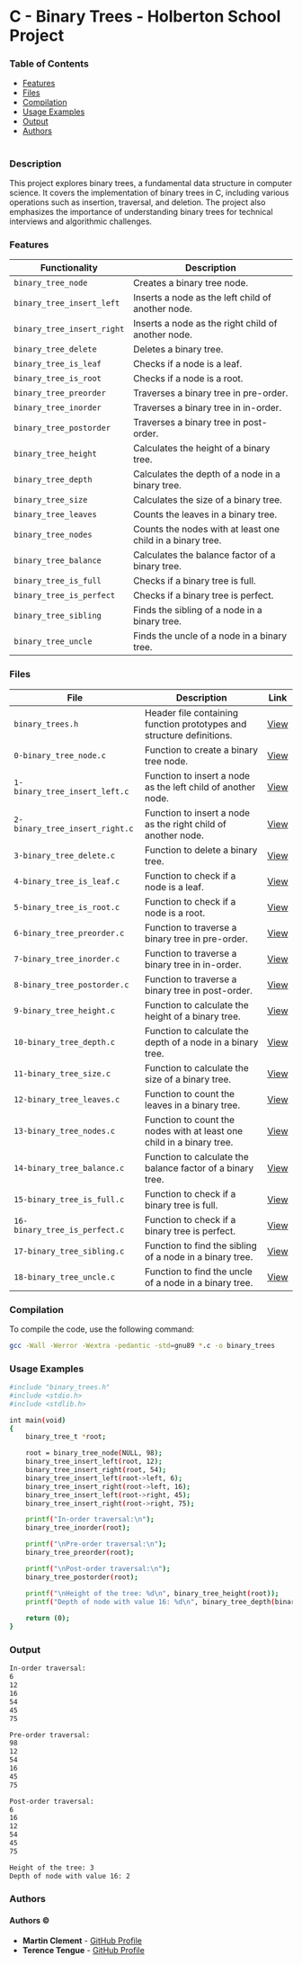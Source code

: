 # C - Binary Trees - Holberton School Project

### Table of Contents

- [Features](#features)
- [Files](#files)
- [Compilation](#compilation)
- [Usage Examples](#usage-examples)
- [Output](#output)
- [Authors](#authors)

#

### Description

This project explores binary trees, a fundamental data structure in computer science. It covers the implementation of binary trees in C, including various operations such as insertion, traversal, and deletion. The project also emphasizes the importance of understanding binary trees for technical interviews and algorithmic challenges.

### Features

<!-- - Implementation of binary tree data structure in C
- Functions for creating, inserting, and deleting nodes
- Functions for traversing the tree (pre-order, in-order, post-order)
- Functions for calculating the height and depth of the tree
- Functions for checking if the tree is balanced
- Functions for finding the lowest common ancestor (LCA) of two nodes
- Functions for counting the number of nodes in the tree
- Functions for finding the maximum and minimum values in the tree -->

| Functionality | Description |
| ------------- | ----------- |
| `binary_tree_node` | Creates a binary tree node. |
| `binary_tree_insert_left` | Inserts a node as the left child of another node. |
| `binary_tree_insert_right` | Inserts a node as the right child of another node. |
| `binary_tree_delete` | Deletes a binary tree. |
| `binary_tree_is_leaf` | Checks if a node is a leaf. |
| `binary_tree_is_root` | Checks if a node is a root. |
| `binary_tree_preorder` | Traverses a binary tree in pre-order. |
| `binary_tree_inorder` | Traverses a binary tree in in-order. |
| `binary_tree_postorder` | Traverses a binary tree in post-order. |
| `binary_tree_height` | Calculates the height of a binary tree. |
| `binary_tree_depth` | Calculates the depth of a node in a binary tree. |
| `binary_tree_size` | Calculates the size of a binary tree. |
| `binary_tree_leaves` | Counts the leaves in a binary tree. |
| `binary_tree_nodes` | Counts the nodes with at least one child in a binary tree. |
| `binary_tree_balance` | Calculates the balance factor of a binary tree. |
| `binary_tree_is_full` | Checks if a binary tree is full. |
| `binary_tree_is_perfect` | Checks if a binary tree is perfect. |
| `binary_tree_sibling` | Finds the sibling of a node in a binary tree. |
| `binary_tree_uncle` | Finds the uncle of a node in a binary tree. |

### Files

| File | Description | Link |
| ---- | ----------- | ---- |
| `binary_trees.h` | Header file containing function prototypes and structure definitions. | [View](binary_trees.h) |
| `0-binary_tree_node.c` | Function to create a binary tree node. | [View](0-binary_tree_node.c) |
| `1-binary_tree_insert_left.c` | Function to insert a node as the left child of another node. | [View](1-binary_tree_insert_left.c) |
| `2-binary_tree_insert_right.c` | Function to insert a node as the right child of another node. | [View](2-binary_tree_insert_right.c) |
| `3-binary_tree_delete.c` | Function to delete a binary tree. | [View](3-binary_tree_delete.c) |
| `4-binary_tree_is_leaf.c` | Function to check if a node is a leaf. | [View](4-binary_tree_is_leaf.c) |
| `5-binary_tree_is_root.c` | Function to check if a node is a root. | [View](5-binary_tree_is_root.c) |
| `6-binary_tree_preorder.c` | Function to traverse a binary tree in pre-order. | [View](6-binary_tree_preorder.c) |
| `7-binary_tree_inorder.c` | Function to traverse a binary tree in in-order. | [View](7-binary_tree_inorder.c) |
| `8-binary_tree_postorder.c` | Function to traverse a binary tree in post-order. | [View](8-binary_tree_postorder.c) |
| `9-binary_tree_height.c` | Function to calculate the height of a binary tree. | [View](9-binary_tree_height.c) |
| `10-binary_tree_depth.c` | Function to calculate the depth of a node in a binary tree. | [View](10-binary_tree_depth.c) |
| `11-binary_tree_size.c` | Function to calculate the size of a binary tree. | [View](11-binary_tree_size.c) |
| `12-binary_tree_leaves.c` | Function to count the leaves in a binary tree. | [View](12-binary_tree_leaves.c) |
| `13-binary_tree_nodes.c` | Function to count the nodes with at least one child in a binary tree. | [View](13-binary_tree_nodes.c) |
| `14-binary_tree_balance.c` | Function to calculate the balance factor of a binary tree. | [View](14-binary_tree_balance.c) |
| `15-binary_tree_is_full.c` | Function to check if a binary tree is full. | [View](15-binary_tree_is_full.c) |
| `16-binary_tree_is_perfect.c` | Function to check if a binary tree is perfect. | [View](16-binary_tree_is_perfect.c) |
| `17-binary_tree_sibling.c` | Function to find the sibling of a node in a binary tree. | [View](17-binary_tree_sibling.c) |
| `18-binary_tree_uncle.c` | Function to find the uncle of a node in a binary tree. | [View](18-binary_tree_uncle.c) |

### Compilation

To compile the code, use the following command:

```bash
gcc -Wall -Werror -Wextra -pedantic -std=gnu89 *.c -o binary_trees
```

### Usage Examples

```bash
#include "binary_trees.h"
#include <stdio.h>
#include <stdlib.h>

int main(void)
{
	binary_tree_t *root;

	root = binary_tree_node(NULL, 98);
	binary_tree_insert_left(root, 12);
	binary_tree_insert_right(root, 54);
	binary_tree_insert_left(root->left, 6);
	binary_tree_insert_right(root->left, 16);
	binary_tree_insert_left(root->right, 45);
	binary_tree_insert_right(root->right, 75);

	printf("In-order traversal:\n");
	binary_tree_inorder(root);

	printf("\nPre-order traversal:\n");
	binary_tree_preorder(root);

	printf("\nPost-order traversal:\n");
	binary_tree_postorder(root);

	printf("\nHeight of the tree: %d\n", binary_tree_height(root));
	printf("Depth of node with value 16: %d\n", binary_tree_depth(binary_tree_node(root->left->right, 16)));
	
	return (0);
}
```
### Output
```bash
In-order traversal:
6
12
16
54
45
75

Pre-order traversal:
98
12
54
16
45
75

Post-order traversal:
6
16
12
54
45
75

Height of the tree: 3
Depth of node with value 16: 2
```
### Authors

#### Authors &copy;

- **Martin Clement** - [GitHub Profile](https://github.com/ItsZmainDev)
- **Terence Tengue** - [GitHub Profile](https://github.com/Terencetjt26)